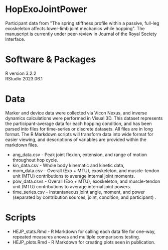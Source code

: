 # HopExoJointPower
Participant data from "The spring stiffness profile within a passive, full-leg exoskeleton affects lower-limb joint mechanics while hopping". The manuscript is currently under peer-review in Journal of the Royal Society Interface.

# Software & Packages
R version 3.2.2 <br>
RStudio 2023.06.1

# Data
Marker and device data were collected via Vicon Nexus, and inverse dynamics calculations were performed in Visual 3D.
This dataset represents the participant-average data for each hopping condition, and has been parsed into files for time-series or discrete datasets.
All files are in long format. The R Markdown scripts will transform data into wide format for easier viewing, and descriptions of variables are provided within the markdown files.

- ang_data.csv - Peak joint flexion, extension, and range of motion throughout hop cycle.
- kin_data.csv - Whole body kinematic and kinetic data,
- mom_data.csv - Overall (Exo + MTU), exoskeleton, and muscle-tendon unit (MTU) contributions to average internal joint moments.
- pow_data.csvs - Overall (Exo + MTU), exoskeleton, and muscle-tendon unit (MTU) contributions to average internal joint powers.
- time_series.csv - Instantaneous joint angle, moment, and power (separated by contribution sources, joint, condition, and participant) .

# Scripts

- HEJP_stats.Rmd - R Markdown for calling each data file for one-way, repeated measures anovas and multiple comparisons testing.
- HEJP_plots.Rmd - R Markdown for creating plots seen in publication.
